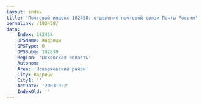 ```yaml
---
layout: index
title: 'Почтовый индекс 182458: отделение почтовой связи Почты России'
permalink: /182458/
data:
    Index: 182458
    OPSName: Жадрицы
    OPSType: О
    OPSSubm: 182839
    Region: 'Псковская область'
    Autonom: ''
    Area: 'Новоржевский район'
    City: Жадрицы
    City1: ''
    ActDate: '20031022'
    IndexOld: ''
---
```

